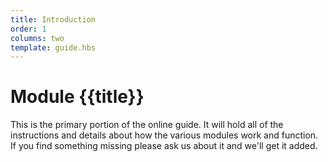 ```yaml
---
title: Introduction
order: 1
columns: two
template: guide.hbs
---
```


# Module {{title}}

This is the primary portion of the online guide. It will hold all of the instructions and details about how the various modules work and function. If you find something missing please ask us about it and we'll get it added.